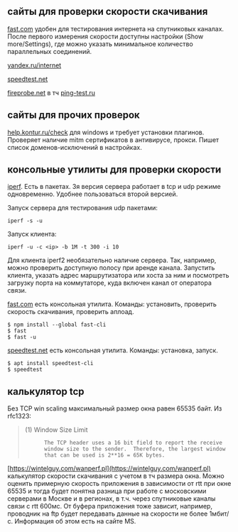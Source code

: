 ## сайты для проверки скорости скачивания

[fast.com](https://fast.com) удобен для тестирования интернета на спутниковых каналах.
После первого измерения скорости доступны настройки (Show more/Settings), где можно указать минимальное количество параллельных соединений.

[yandex.ru/internet](https://yandex.ru/internet)

[speedtest.net](https://speedtest.net)

[fireprobe.net](https://www.fireprobe.net/) в тч [ping-test.ru](http://ping-test.ru/)

## сайты для прочих проверок

[help.kontur.ru/check](https://help.kontur.ru/check) для windows и требует установки плагинов. Проверяет наличие mitm сертификатов в антивирусе, прокси.
Пишет список доменов-исключений в настройках.

## консольные утилиты для проверки скорости

[iperf](https://iperf.fr/). Есть в пакетах. 3я версия сервера работает в tcp и udp режиме одновременно. Удобнее пользоваться второй версией.

Запуск сервера для тестирования udp пакетами:
```text
iperf -s -u
```
Запуск клиента:
```text
iperf -u -c <ip> -b 1M -t 300 -i 10
```
Для клиента iperf2 необязательно наличие сервера. Так, например, можно проверить доступную полосу при аренде канала.
Запустить клиента, указать адрес маршрутизатора или хоста за ним и посмотреть загрузку порта на коммутаторе, куда включен канал от оператора связи.

[fast.com](https://fast.com) есть консольная утилита. Команды: установить, проверить скорость скачивания, проверить аплоад.
```text
$ npm install --global fast-cli
$ fast
$ fast -u
```

[speedtest.net](https://speedtest.net) есть консольная утилита. Команды: установка, запуск.
```text
$ apt install speedtest-cli
$ speedtest
```

## калькулятор tcp

Без TCP win scaling  максимальный размер окна равен 65535 байт. Из rfc1323:

>(1)  Window Size Limit
>
>           The TCP header uses a 16 bit field to report the receive
>           window size to the sender.  Therefore, the largest window
>           that can be used is 2**16 = 65K bytes.

[https://wintelguy.com/wanperf.pl](https://wintelguy.com/wanperf.pl) калькулятор скорости скачивания с учетом в тч размера окна.
Можно оценить примерную скорость приложения в зависимости от rtt при окне 65535
и тогда будет понятна разница при работе с московскими серверами в Москве и в регионах, в т.ч. через спутниковые каналы связи с rtt 600мс.
От буфера приложения тоже зависит, например, проводник на ftp будет передавать данные на скорости не более 1мбит/с.
Информация об этом есть на сайте MS.
